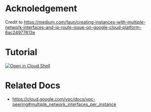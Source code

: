 
# Acknoledgement

Credit to https://medium.com/faun/creating-instances-with-multiple-network-interfaces-and-ip-route-issue-on-google-cloud-platform-6ac24977613e 

# Tutorial

[![Open in Cloud Shell](https://gstatic.com/cloudssh/images/open-btn.png)](https://console.cloud.google.com/home/dashboard?cloudshell=true&cloudshell_git_repo=github.com/cclin81922/gcp.git&cloudshell_tutorial=lab-peering-with-eth1/tutorial.md)

# Related Docs

* https://cloud.google.com/vpc/docs/vpc-peering#multiple_network_interfaces_per_instance
